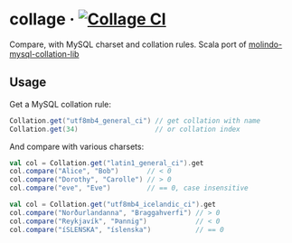 # collage · [![Collage CI](https://github.com/yuxiqian/collage/actions/workflows/ci.yml/badge.svg)](https://github.com/yuxiqian/collage/actions/workflows/ci.yml)

Compare, with MySQL charset and collation rules. Scala port of [molindo-mysql-collation-lib](https://github.com/molindo/molindo-mysql-collations-lib)

## Usage

Get a MySQL collation rule:

```scala
Collation.get("utf8mb4_general_ci") // get collation with name
Collation.get(34)                   // or collation index
```

And compare with various charsets:

```scala
val col = Collation.get("latin1_general_ci").get
col.compare("Alice", "Bob")       // < 0
col.compare("Dorothy", "Carolle") // > 0
col.compare("eve", "Eve")         // == 0, case insensitive
```

```scala
val col = Collation.get("utf8mb4_icelandic_ci").get
col.compare("Norðurlandanna", "Braggahverfi") // > 0
col.compare("Reykjavík", "Þannig")            // < 0
col.compare("íSLENSKA", "íslenska")           // == 0
```
